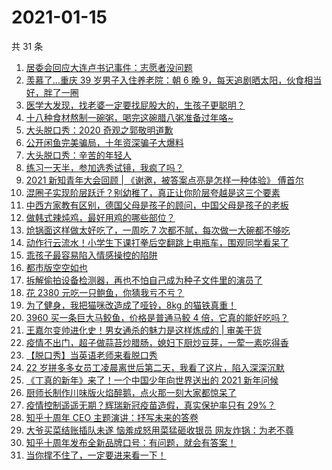 # 2021-01-15

共 31 条

<!-- BEGIN ZHIHUVIDEO -->
<!-- 最后更新时间 Fri Jan 15 2021 13:36:36 GMT+0800 (CST) -->
1. [居委会回应大连卢书记事件：志愿者没问题](https://www.zhihu.com/zvideo/1332998611861831680)
1. [羡慕了…重庆 39 岁男子入住养老院：朝 6 晚 9，每天追剧晒太阳，伙食相当好，胖了一圈](https://www.zhihu.com/zvideo/1333167116058021888)
1. [医学大发现，找老婆一定要找屁股大的，生孩子更聪明？](https://www.zhihu.com/zvideo/1333143927181414401)
1. [十八种食材熬制一碗粥，喝完这碗腊八粥准备过年咯~](https://www.zhihu.com/zvideo/1333063506351091712)
1. [大头脱口秀：2020 奇观之郭敬明道歉](https://www.zhihu.com/zvideo/1333369467313811456)
1. [公开闲鱼完美骗局，十年资深骗子大爆料](https://www.zhihu.com/zvideo/1333069073555361792)
1. [大头脱口秀：辛苦的年轻人](https://www.zhihu.com/zvideo/1333369342189084672)
1. [练习一天半，参加选秀试镜，我疯了吗？](https://www.zhihu.com/zvideo/1333097115736813568)
1. [2021 新知青年大会回顾 | 《谢邀，被答案点亮是怎样一种体验》 傅首尔](https://www.zhihu.com/zvideo/1332759877870182400)
1. [混圈子实现阶层跃迁？别幼稚了，真正让你阶层夸越是这三个要素](https://www.zhihu.com/zvideo/1331902499788410880)
1. [中西方家教有区别，德国父母是孩子的顾问，中国父母是孩子的老板](https://www.zhihu.com/zvideo/1333171904132751360)
1. [做韩式辣炖鸡，最好用鸡的哪些部位？](https://www.zhihu.com/zvideo/1333137094584696832)
1. [炝锅面这样做太好吃了，一周吃 7 次都不腻，每次做一大碗都不够吃](https://www.zhihu.com/zvideo/1333373375783989248)
1. [动作行云流水！小学生下课打拳后空翻跳上电瓶车，围观同学看呆了](https://www.zhihu.com/zvideo/1333112471876509696)
1. [乖孩子最容易陷入情感操控的陷阱](https://www.zhihu.com/zvideo/1333106317591252992)
1. [都市版空空如也](https://www.zhihu.com/zvideo/1333366347199971328)
1. [拆解偷拍设备检测器，再也不怕自己成为种子文件里的演员了](https://www.zhihu.com/zvideo/1333175050615545856)
1. [花 2380 元吃一只鲍鱼，你猜我亏不亏？](https://www.zhihu.com/zvideo/1333088159132495872)
1. [为了健身，我把猫咪改造成了哑铃，8kg 的猫铁真重！](https://www.zhihu.com/zvideo/1333048744888029184)
1. [3960 买一条巨大马鲛鱼，价格是普通马鲛 4 倍，它真的能好吃吗？](https://www.zhihu.com/zvideo/1332486745774841856)
1. [王嘉尔变帅进化史！男女通杀的魅力是这样炼成的 | 审美干货](https://www.zhihu.com/zvideo/1333048967702724608)
1. [疫情不出门，超子做蒜苔炒腊肠，媳妇下厨炒豆芽，一荤一素吃得香](https://www.zhihu.com/zvideo/1333009502846230528)
1. [【脱口秀】当英语老师来看脱口秀](https://www.zhihu.com/zvideo/1333124020007694336)
1. [22 岁拼多多女员工凌晨离世后第二天，我看了这片，陷入深深沉默](https://www.zhihu.com/zvideo/1333173389251264512)
1. [《丁真的新年》来了！一个中国少年向世界送出的 2021 新年问候](https://www.zhihu.com/zvideo/1332762496801673216)
1. [厨师长制作川味版火焰醉鹅，点火那一刻大家都惊呆了](https://www.zhihu.com/zvideo/1333047174490263552)
1. [疫情控制遥遥无期？辉瑞新冠疫苗造假，真实保护率只有 29%？](https://www.zhihu.com/zvideo/1332964148657643520)
1. [知乎十周年 CEO 主题演讲：抒写未来的答卷](https://www.zhihu.com/zvideo/1332714297550991360)
1. [大爷买菜结账插队未遂 恼羞成怒用菜猛砸收银员  网友炸锅：为老不尊](https://www.zhihu.com/zvideo/1331941382898933760)
1. [知乎十周年发布全新品牌口号：有问题，就会有答案！](https://www.zhihu.com/zvideo/1330523671446425600)
1. [当你撑不住了，一定要进来看一下！](https://www.zhihu.com/zvideo/1333010697387880448)
<!-- END ZHIHUVIDEO -->

